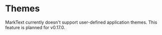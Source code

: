 # Themes

MarkText currently doesn't support user-defined application themes. This feature is planned for v0.17.0.
